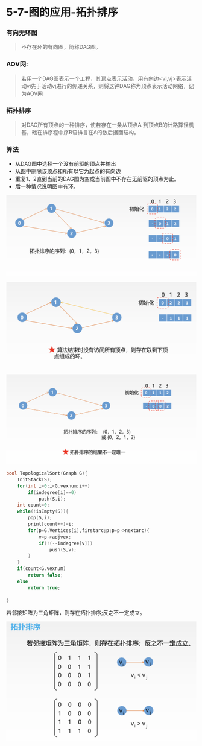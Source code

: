 # 5-7-图的应用-拓扑排序

### 有向无环图

> 不存在环的有向图，简称DAG图。

### AOV网:

> 若用一个DAG图表示一个工程，其顶点表示活动，用有向边&lt;vi,vj&gt;表示活动vi先于活动vj进行的传递关系，则将这钟DAG称为顶点表示活动网络，记为AOV网

### 拓扑排序 

> 对DAG所有顶点的一种排序，使若存在一条从顶点A 到顶点B的计路算径机基，础在排序程中序B语排言在A的数后据面结构。

### 算法

* 从DAG图中选择一个没有前驱的顶点并输出 
* 从图中删除该顶点和所有以它为起点的有向边
* 重复1、2直到当前的DAG图为空或当前图中不存在无前驱的顶点为止。
* 后一种情况说明图中有环。

![](../../.gitbook/assets/image%20%28322%29.png)

![](../../.gitbook/assets/image%20%28219%29.png)

![](../../.gitbook/assets/image%20%28358%29.png)



```c
bool TopologicalSort(Graph G){
    InitStack(S);
    for(int i=0;i<G.vexnum;i++)
        if(indegree[i]==0)
            push(S,i);
    int count=0;
    while(!isEmpty(S)){
        pop(S,i);
        print[count++]=i;
        for(p=G.Vertices[i],firstarc;p;p=p->nextarc){
            v=p->adjvex;
            if(!(--indegree[v]))
                push(S,v);
        }
    }
    if(count<G.vexnum)
        return false;
    else
        return true;
    
}
```

若邻接矩阵为三角矩阵，则存在拓扑排序;反之不一定成立。

![](../../.gitbook/assets/image%20%2850%29.png)

